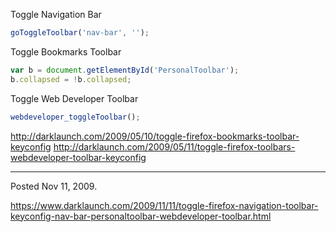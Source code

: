 Toggle Navigation Bar
```javascript
goToggleToolbar('nav-bar', '');
```

Toggle Bookmarks Toolbar
```javascript
var b = document.getElementById('PersonalToolbar');
b.collapsed = !b.collapsed;
```

Toggle Web Developer Toolbar
```javascript
webdeveloper_toggleToolbar();
```

http://darklaunch.com/2009/05/10/toggle-firefox-bookmarks-toolbar-keyconfig
http://darklaunch.com/2009/05/11/toggle-firefox-toolbars-webdeveloper-toolbar-keyconfig

---

Posted Nov 11, 2009.

https://www.darklaunch.com/2009/11/11/toggle-firefox-navigation-toolbar-keyconfig-nav-bar-personaltoolbar-webdeveloper-toolbar.html